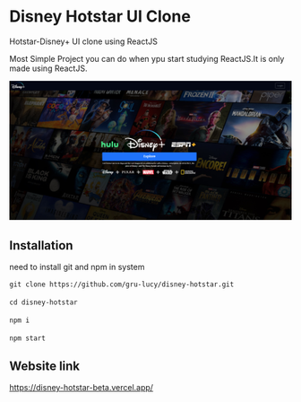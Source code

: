 # Disney Hotstar UI Clone

Hotstar-Disney+ UI clone using ReactJS

Most Simple Project you can do when ypu start studying ReactJS.It is only made using ReactJS.

![UI](./public/save.png)

## Installation

need to install git and npm in system

```
git clone https://github.com/gru-lucy/disney-hotstar.git

cd disney-hotstar

npm i

npm start

```

## Website link

https://disney-hotstar-beta.vercel.app/

